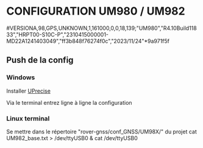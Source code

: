 # CONFIGURATION UM980 / UM982

#VERSIONA,98,GPS,UNKNOWN,1,161000,0,0,18,139;"UM980","R4.10Build11833","HRPT00-S10C-P","2310415000001-MD22A1241403049","ff3b848f76274f0c","2023/11/24"*9a971f5f

## Push de la config 

### Windows
Installer [UPrecise](https://docs.holybro.com/gps-and-rtk-system/h-rtk-unicore-um982/download)

Via le terminal entrez ligne à ligne la configuration 

### Linux terminal
Se mettre dans le répertoire "rover-gnss/conf_GNSS/UM98X/" du projet
     cat UM982_base.txt > /dev/ttyUSB0 & cat /dev/ttyUSB0

